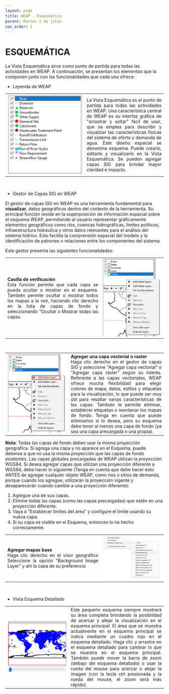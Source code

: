 ```yaml
---
layout: page
title: WEAP - Esquemática
parent: Martes 2 de julio
nav_order: 1
---
```


# ESQUEMÁTICA
La Vista Esquemática sirve como punto de partida para todas las actividades en WEAP. A continuación, se presentan los elementos que la componen junto con las funcionalidades que cada uno ofrece:

*	Leyenda de WEAP
<!-- Esquema WEAP (Tabla 1) -->
<table style="width: 100%; border: 0px; border-collapse: collapse; text-align:justify;">
  <tr>
    <td style="width: 50%; border: 0px;">
      <a href="../images/01_Dia_1/WEAPElementos/Figura_2.gif" target="_blank">
        <img src="../images/01_Dia_1/WEAPElementos/Figura_1.png" alt="Esquema WEAP" style="max-width: 100%;">
      </a>
    </td>
    <td style="width: 50%; border: 0px;">
      La Vista Esquemática es el punto de partida para todas las actividades en WEAP. Una característica central de WEAP es su interfaz gráfica de "arrastrar y soltar" fácil de usar, que se emplea para describir y visualizar las características físicas del sistema de oferta y demanda de agua. Este diseño espacial se denomina esquema. Puede crearlo, editarlo y visualizarlo en la Vista Esquemática. Se pueden agregar capas SIG para brindar mayor claridad e impacto.
    </td>
  </tr>
</table>
<br>

* Gestor de Capas SIG en WEAP

El gestor de capas SIG en WEAP es una herramienta fundamental para <b>visualizar</b>, datos geográficos dentro del contexto de la herramienta. Su principal función reside en la superposición de información espacial sobre el esquema WEAP, permitiendo al usuario representar gráficamente elementos geográficos como ríos, cuencas hidrográficas, límites políticos, infraestructura hidráulica y otros datos relevantes para el análisis del sistema hídrico. Esto facilita la comprensión espacial del modelo y la identificación de patrones o relaciones entre los componentes del sistema.

Este gestor presenta las siguientes funcionalidades:
<!-- Gestor de Capas SIG en WEAP (Tabla 2) -->
<table style="width: 100%; border: 0px; border-collapse: collapse; text-align:justify;">
  <tr>
    <td style="width: 60%; border: 0px;">
      <b>Casilla de verificación</b><br>
Esta función permite que cada capa se pueda ocultar o mostrar en el esquema. También permite ocultar o mostrar todos los mapas a la vez, haciendo clic derecho en la lista de capas de fondo y seleccionando "Ocultar o Mostrar todas las capas.
</td>
    <td style="width: 40%; border: 0px;">
      <a href="../images/01_Dia_1/WEAPElementos/Figura_3.gif" target="_blank">
        <img src="../images/01_Dia_1/WEAPElementos/Figura_4.png" alt="Casilla de verificación" style="max-width: 100%;">
      </a>
    </td>
  </tr>
</table>
<br>

<!-- Gestor de Capas SIG en WEAP (Tabla 3) -->
<table style="width: 100%; border: 0px; border-collapse: collapse; text-align:justify;">
  <tr>
    <td style="width: 40%; border: 0px;">
      <a href="../images/01_Dia_1/WEAPElementos/Figura_5.gif" target="_blank">
        <img src="../images/01_Dia_1/WEAPElementos/Figura_5.png" alt="Agregar una capa vectorial o raster" style="max-width: 100%;">
      </a>
    </td>
    <td style="width: 60%; border: 0px;">
      <b>Agregar una capa vectorial o raster</b><br>
      Haga clic derecho en el gestor de capas SIG y seleccione "Agregar capa vectorial" o "Agregar capa ráster" según su interés. 
      Referente a las capas vectoriales, WEAP ofrece mucha flexibilidad para elegir colores de mapa, datos, estilos y etiquetas para la visualización, lo que puede ser muy útil para resaltar varias características de las capas.  También le permite eliminar, establecer etiquetas o reordenar los mapas de fondo.
Tenga en cuenta que puede eliminarlos si lo desea, pero su esquema debe tener al menos una capa de fondo (ya sea una capa precargada o una propia). 
    </td>
  </tr>
</table>

<b>Nota</b>: Todas las capas de fondo deben usar la misma proyección geográfica. Si agrega una capa y no aparece en el Esquema, puede deberse a que no usa la misma proyección que las capas de fondo existentes. Las capas globales precargadas de WEAP utilizan la proyección WGS84. Si desea agregar capas que utilizan una proyección diferente a WGS84, debe hacer lo siguiente (Tenga en cuenta que debe hacer esto ANTES de agregar cualquier objeto WEAP, como ríos o sitios de demanda, porque cuando los agregue, utilizarán la proyección vigente y desaparecerán cuando cambie a una proyección diferente):

1. Agregue una de sus capas.
2. Elimine todas las capas (como las capas precargadas) que estén en una proyección diferente.
3. Vaya a "Establecer límites del área" y configure el límite usando su nueva capa.
4. Si su capa es visible en el Esquema, entonces lo ha hecho correctamente.

<!-- Gestor de Capas SIG en WEAP (Tabla 4) -->
<table style="width: 100%; border: 0px; border-collapse: collapse; text-align:justify;">
  <tr>
    <td style="width: 60%; border: 0px;">
      <b>Agregar mapas base</b><br>
        Haga clic derecho en el visor geográfico 
        Seleccione la opción “Background Image Layer” y ahí la capa de su preferencia
    </td>
    <td style="width: 40%; border: 0px;">
      <a href="../images/01_Dia_1/WEAPElementos/Figura_6.gif" target="_blank">
        <img src="../images/01_Dia_1/WEAPElementos/Figura_6.png" alt="Casilla de verificación" style="max-width: 100%;">
      </a>
    </td>
  </tr>
</table>
<br>

*	Vista Esquema Detallado

<!-- Gestor de Capas SIG en WEAP (Tabla 5) -->
<table style="width: 100%; border: 0px; border-collapse: collapse; text-align:justify;">
  <tr>
    <td style="width: 40%; border: 0px;">
      <a href="../images/01_Dia_1/WEAPElementos/Figura_7.gif" target="_blank">
        <img src="../images/01_Dia_1/WEAPElementos/Figura_7.png" alt="Agregar una capa vectorial o raster" style="max-width: 100%;">
      </a>
    </td>
    <td style="width: 60%; border: 0px;">
      Este pequeño esquema siempre mostrará su área completa brindando la posibilidad de acercar y alejar la visualización en el esquema principal. El área que se muestra actualmente en el esquema principal se indica mediante un cuadro rojo en el esquema detallado. 
Haga clic y arrastre en el esquema detallado para cambiar lo que se muestra en el esquema principal. 
También puede mover la barra de zoom (debajo del esquema detallado) o usar la rueda del mouse para acercar o alejar la imagen (con la tecla ctrl presionada y la rueda del mouse, el zoom será más rápido). 
    </td>
  </tr>
</table>

